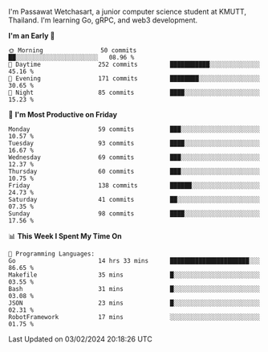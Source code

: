
I'm Passawat Wetchasart, a junior computer science student at KMUTT, Thailand. I'm learning Go, gRPC, and web3 development.



<!--START_SECTION:waka-->
**I'm an Early 🐤** 

```text
🌞 Morning                50 commits          ██░░░░░░░░░░░░░░░░░░░░░░░   08.96 % 
🌆 Daytime                252 commits         ███████████░░░░░░░░░░░░░░   45.16 % 
🌃 Evening                171 commits         ████████░░░░░░░░░░░░░░░░░   30.65 % 
🌙 Night                  85 commits          ████░░░░░░░░░░░░░░░░░░░░░   15.23 % 
```
📅 **I'm Most Productive on Friday** 

```text
Monday                   59 commits          ███░░░░░░░░░░░░░░░░░░░░░░   10.57 % 
Tuesday                  93 commits          ████░░░░░░░░░░░░░░░░░░░░░   16.67 % 
Wednesday                69 commits          ███░░░░░░░░░░░░░░░░░░░░░░   12.37 % 
Thursday                 60 commits          ███░░░░░░░░░░░░░░░░░░░░░░   10.75 % 
Friday                   138 commits         ██████░░░░░░░░░░░░░░░░░░░   24.73 % 
Saturday                 41 commits          ██░░░░░░░░░░░░░░░░░░░░░░░   07.35 % 
Sunday                   98 commits          ████░░░░░░░░░░░░░░░░░░░░░   17.56 % 
```


📊 **This Week I Spent My Time On** 

```text
💬 Programming Languages: 
Go                       14 hrs 33 mins      ██████████████████████░░░   86.65 % 
Makefile                 35 mins             █░░░░░░░░░░░░░░░░░░░░░░░░   03.55 % 
Bash                     31 mins             █░░░░░░░░░░░░░░░░░░░░░░░░   03.08 % 
JSON                     23 mins             █░░░░░░░░░░░░░░░░░░░░░░░░   02.31 % 
RobotFramework           17 mins             ░░░░░░░░░░░░░░░░░░░░░░░░░   01.75 % 
```


 Last Updated on 03/02/2024 20:18:26 UTC
<!--END_SECTION:waka-->

<!--
**markpassawat/markpassawat** is a ✨ _special_ ✨ repository because its `README.md` (this file) appears on your GitHub profile.

Here are some ideas to get you started:

- 🔭 I’m currently working on ...
- 🌱 I’m currently learning ...
- 👯 I’m looking to collaborate on ...
- 🤔 I’m looking for help with ...
- 💬 Ask me about ...
- 📫 How to reach me: ...
- 😄 Pronouns: He/Him
- ⚡ Fun fact: ...
-->
